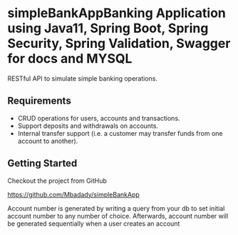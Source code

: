 # simpleBankAppBanking Application using Java11, Spring Boot, Spring Security, Spring Validation, Swagger for docs and MYSQL

RESTful API to simulate simple banking operations.

## Requirements
* CRUD operations for users, accounts and transactions.
* Support deposits and withdrawals on accounts.
* Internal transfer support (i.e. a customer may transfer funds from one account to another).

## Getting Started

Checkout the project from GitHub

<https://github.com/Mbadady/simpleBankApp>

Account number is generated by writing a query from your db to set initial account number to any number of choice. 
Afterwards, account number will be generated sequentially when a user creates an account

